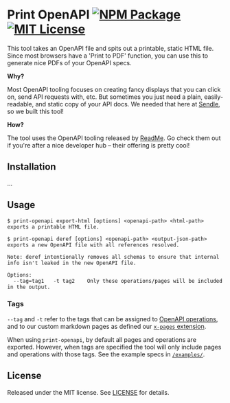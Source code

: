 # Print OpenAPI [![NPM Package](https://img.shields.io/npm/v/print-openapi)](https://www.npmjs.com/package/print-openapi) [![MIT License](https://img.shields.io/npm/l/print-openapi)](./LICENSE)

This tool takes an OpenAPI file and spits out a printable, static HTML file. Since most browsers have a 'Print to PDF' function, you can use this to generate nice PDFs of your OpenAPI specs.

**Why?**

Most OpenAPI tooling focuses on creating fancy displays that you can click on, send API requests with, etc. But sometimes you just need a plain, easily-readable, and static copy of your API docs. We needed that here at [Sendle](https://www.sendle.com/), so we built this tool!

**How?**

The tool uses the OpenAPI tooling released by [ReadMe](https://github.com/readmeio). Go check them out if you're after a nice developer hub – their offering is pretty cool!

## Installation

...

## Usage

```
$ print-openapi export-html [options] <openapi-path> <html-path>
exports a printable HTML file.

$ print-openapi deref [options] <openapi-path> <output-json-path>
exports a new OpenAPI file with all references resolved.

Note: deref intentionally removes all schemas to ensure that internal
info isn't leaked in the new OpenAPI file.

Options:
  --tag=tag1   -t tag2    Only these operations/pages will be included in the output.
```

### Tags

`--tag` and `-t` refer to the tags that can be assigned to [OpenAPI operations](https://spec.openapis.org/oas/v3.1.0#operation-object), and to our custom markdown pages as defined our [`x-pages` extension](openapi-extensions.md#x-pages).

When using `print-openapi`, by default all pages and operations are exported. However, when tags are specified the tool will only include pages and operations with those tags. See the example specs in [`/examples/`](examples/).

## License

Released under the MIT license. See [LICENSE](./LICENSE) for details.
